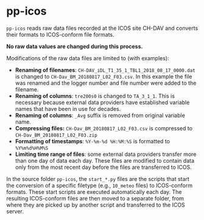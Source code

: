 # pp-icos

`pp-icos` reads raw data files recorded at the ICOS site CH-DAV and converts 
their formats to ICOS-conform file formats.

**No raw data values are changed during this process.**

Modifications of the raw data files are limited to (with examples):
- **Renaming of filenames**: `CH-DAV_iDL_T1_35_1_TBL1_2018_08_17_0000.dat` is changed to 
`CH-Dav_BM_20180817_L02_F03.csv`. In this example the file was renamed and the logger number and file number 
were added to the filename.
- **Renaming of columns**: `tre200s0` is changed to `TA_3_1_1`. This is necessary because external data providers
have established variable names that have been in use for decades.
- **Renaming of columns**: `_Avg` suffix is removed from original variable name.
- **Compressing files:** `CH-Dav_BM_20180817_L02_F03.csv` is compressed to `CH-Dav_BM_20180817_L02_F03.zip`
- **Formatting of timestamps**: `%Y-%m-%d %H:%M:%S` is formatted to `%Y%m%d%H%M%S`
- **Limiting time range of files**: some external data providers transfer more than one day of data each day. These
files are modified to contain data only from the most recent day before the files are transferred to ICOS.

In the source folder `pp-icos`, the `start_*.py` files are the scripts that start the conversion of a specific
filetype (e.g., `10_meteo` files) to ICOS-conform formats. These start scripts are executed automatically each
day. The resulting ICOS-conform files are then moved to a separate folder, from where they are picked up by
another script and transferred to the ICOS server.
